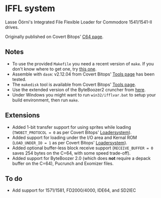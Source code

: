 # IFFL systemLasse Öörni's Integrated File Flexible Loader for Commodore 1541/1541-II drives.Originally published on Covert Bitops' [C64 page](https://cadaver.github.io/rants/iffl.html).## Notes- To use the provided `Makefile` you need a recent version of `make`. If you don't know where to get one, try [this one](http://gnuwin32.sourceforge.net/packages/make.htm).- Assemble with `dasm`: v2.12.04 from Covert Bitops' [Tools page](https://cadaver.github.io/tools.html) has been tested.- The `makedisk` tool is available from Covert Bitops' [Tools page](https://cadaver.github.io/tools.html).- Use the extended version of the ByteBoozer2 cruncher from [here](https://github.com/luigidifraia/ByteBoozer2).- Under Windows you might want to run `win32/ifflvar.bat` to setup your build environment, then run `make`.## Extensions- Added 1-bit transfer support for using sprites while loading (`TWOBIT_PROTOCOL = 0` as per Covert Bitops' [Loadersystem](https://cadaver.github.io/tools.html)).- Added support for loading under the I/O area and Kernal ROM (`LOAD_UNDER_IO = 1` as per Covert Bitops' [Loadersystem](https://cadaver.github.io/tools.html)).- Added optional buffer-less block receive support (`RECEIVE_BUFFER = 0` saves 254 bytes on the C=64, with some speed trade-off).- Added support for ByteBoozer 2.0 (which does **not** require a depack buffer on the C=64), Pucrunch and Exomizer files.## To do- Add support for 1571/1581, FD2000/4000, IDE64, and SD2IEC